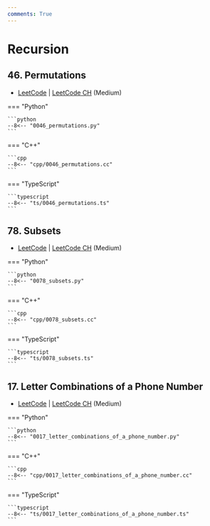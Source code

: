 ```yaml
---
comments: True
---
```


# Recursion

## 46. Permutations

-  [LeetCode](https://leetcode.com/problems/permutations/) | [LeetCode CH](https://leetcode.cn/problems/permutations/) (Medium)

=== "Python"

    ```python
    --8<-- "0046_permutations.py"
    ```

=== "C++"

    ```cpp
    --8<-- "cpp/0046_permutations.cc"
    ```

=== "TypeScript"

    ```typescript
    --8<-- "ts/0046_permutations.ts"
    ```

## 78. Subsets

-  [LeetCode](https://leetcode.com/problems/subsets/) | [LeetCode CH](https://leetcode.cn/problems/subsets/) (Medium)

=== "Python"

    ```python
    --8<-- "0078_subsets.py"
    ```

=== "C++"

    ```cpp
    --8<-- "cpp/0078_subsets.cc"
    ```

=== "TypeScript"

    ```typescript
    --8<-- "ts/0078_subsets.ts"
    ```

## 17. Letter Combinations of a Phone Number

-  [LeetCode](https://leetcode.com/problems/letter-combinations-of-a-phone-number/) | [LeetCode CH](https://leetcode.cn/problems/letter-combinations-of-a-phone-number/) (Medium)

=== "Python"

    ```python
    --8<-- "0017_letter_combinations_of_a_phone_number.py"
    ```

=== "C++"

    ```cpp
    --8<-- "cpp/0017_letter_combinations_of_a_phone_number.cc"
    ```

=== "TypeScript"

    ```typescript
    --8<-- "ts/0017_letter_combinations_of_a_phone_number.ts"
    ```
